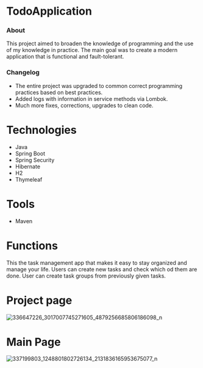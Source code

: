 # TodoApplication


### About
This project aimed to broaden the knowledge of programming and the use of my knowledge in practice. 
The main goal was to create a modern application that is functional and fault-tolerant. 


### Changelog
* The entire project was upgraded to common correct programming practices based on best practices.
* Added logs with information in service methods via Lombok.
* Much more fixes, corrections, upgrades to clean code.

# Technologies
* Java 
* Spring Boot
* Spring Security
* Hibernate
* H2
* Thymeleaf

# Tools
* Maven

# Functions
This the task management app that makes it easy to stay organized and manage your life.
Users can create new tasks and check which od them are  done.
User can create task groups from previously given tasks.

# Project page
![336647226_3017007745271605_4879256685806186098_n](https://user-images.githubusercontent.com/81915391/227904344-bf4abc67-f674-4b0d-b1df-d90a3f362c3f.png)

# Main Page 

![337199803_1248801802726134_2131836165953675077_n](https://user-images.githubusercontent.com/81915391/227904349-ec3e42d1-3a50-4a8b-a0e6-645775b370eb.png)



